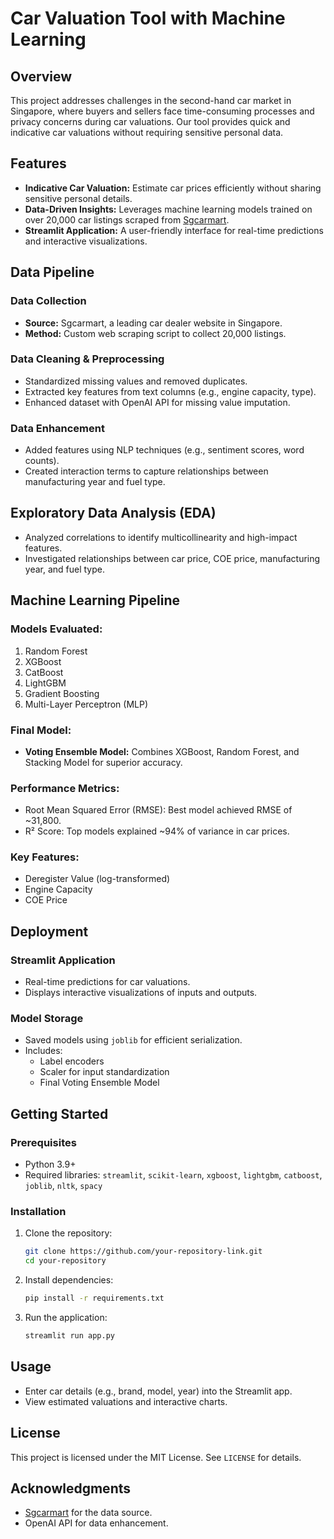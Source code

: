 # Car Valuation Tool with Machine Learning

## Overview
This project addresses challenges in the second-hand car market in Singapore, where buyers and sellers face time-consuming processes and privacy concerns during car valuations. Our tool provides quick and indicative car valuations without requiring sensitive personal data.

## Features
- **Indicative Car Valuation:** Estimate car prices efficiently without sharing sensitive personal details.
- **Data-Driven Insights:** Leverages machine learning models trained on over 20,000 car listings scraped from [Sgcarmart](https://www.sgcarmart.com).
- **Streamlit Application:** A user-friendly interface for real-time predictions and interactive visualizations.

## Data Pipeline
### Data Collection
- **Source:** Sgcarmart, a leading car dealer website in Singapore.
- **Method:** Custom web scraping script to collect 20,000 listings.

### Data Cleaning & Preprocessing
- Standardized missing values and removed duplicates.
- Extracted key features from text columns (e.g., engine capacity, type).
- Enhanced dataset with OpenAI API for missing value imputation.

### Data Enhancement
- Added features using NLP techniques (e.g., sentiment scores, word counts).
- Created interaction terms to capture relationships between manufacturing year and fuel type.

## Exploratory Data Analysis (EDA)
- Analyzed correlations to identify multicollinearity and high-impact features.
- Investigated relationships between car price, COE price, manufacturing year, and fuel type.

## Machine Learning Pipeline
### Models Evaluated:
1. Random Forest
2. XGBoost
3. CatBoost
4. LightGBM
5. Gradient Boosting
6. Multi-Layer Perceptron (MLP)

### Final Model:
- **Voting Ensemble Model:** Combines XGBoost, Random Forest, and Stacking Model for superior accuracy.

### Performance Metrics:
- Root Mean Squared Error (RMSE): Best model achieved RMSE of ~31,800.
- R² Score: Top models explained ~94% of variance in car prices.

### Key Features:
- Deregister Value (log-transformed)
- Engine Capacity
- COE Price

## Deployment
### Streamlit Application
- Real-time predictions for car valuations.
- Displays interactive visualizations of inputs and outputs.



### Model Storage
- Saved models using `joblib` for efficient serialization.
- Includes:
  - Label encoders
  - Scaler for input standardization
  - Final Voting Ensemble Model

## Getting Started
### Prerequisites
- Python 3.9+
- Required libraries: `streamlit`, `scikit-learn`, `xgboost`, `lightgbm`, `catboost`, `joblib`, `nltk`, `spacy`

### Installation
1. Clone the repository:
   ```bash
   git clone https://github.com/your-repository-link.git
   cd your-repository
   ```
2. Install dependencies:
   ```bash
   pip install -r requirements.txt
   ```
3. Run the application:
   ```bash
   streamlit run app.py
   ```

## Usage
- Enter car details (e.g., brand, model, year) into the Streamlit app.
- View estimated valuations and interactive charts.


## License
This project is licensed under the MIT License. See `LICENSE` for details.

## Acknowledgments
- [Sgcarmart](https://www.sgcarmart.com) for the data source.
- OpenAI API for data enhancement.
